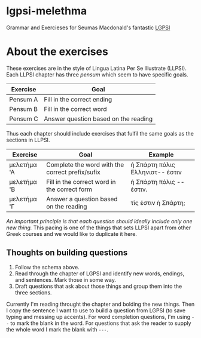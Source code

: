 # lgpsi-melethma

Grammar and Exercieses for Seumas Macdonald's fantastic [LGPSI](https://seumasjeltzz.github.io/LinguaeGraecaePerSeIllustrata/)

# About the exercises

These exercises are in the style of Lingua Latina Per Se Illustrate (LLPSI). Each LLPSI chapter has three *pensum* which seem to have specific goals.

|Exercise| Goal |
|--------|----- |
|Pensum A| Fill in the correct ending |
|Pensum B| Fill in the correct word| 
|Pensum C | Answer question based on the reading |

Thus each chapter should include exercises that fulfil the same goals as the sections in LLPSI.

|Exercise| Goal| Example |
|--------|-----|--------|
|μελετήμα 'Α | Complete the word with the correct prefix/sufix| ἡ Σπάρτη πόλις Ελληνιστ-- ἑστιν| 
|μελετήμα 'Β | Fill in the correct word in the correct form | ἡ Σπάρτη πόλις -- ἑστιν. |
|μελετήμα 'Γ | Answer a question based on the reading | τὶς ἑστιν ἡ Σπάρτη;|

*An important principle is that each question should ideally include only one new thing.* This pacing is one of the things that sets LLPSI apart from other Greek courses and we would like to duplicate it here.

## Thoughts on building questions

1. Follow the schema above. 
2. Read through the chapter of LGPSI and identify new words, endings, and sentences. Mark those in some way.
3. Draft questions that ask about those things and group them into the three sections. 

Currently I'm reading throught the chapter and bolding the new things. Then I copy the sentence I want to use to build a question from LGPSI (to save typing and messing up accents). For word completion questions, I'm using `--` to mark the blank in the word. For questions that ask the reader to supply the whole word I mark the blank with `---`. 
